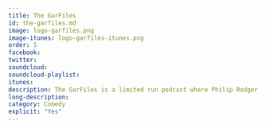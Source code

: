 ```yaml
---
title: The GarFiles
id: the-garfiles.md
image: logo-garfiles.png
image-itunes: logo-garfiles-itunes.png
order: 5
facebook: 
twitter: 
soundcloud: 
soundcloud-playlist: 
itunes: 
description: The GarFiles is a limited run podcast where Philip Rodger (Garfield expert) &amp; John McInnes (Garfield novice) review 1 year of Garfield comics per episode.
long-description: 
category: Comedy
explicit: "Yes"
---
```

